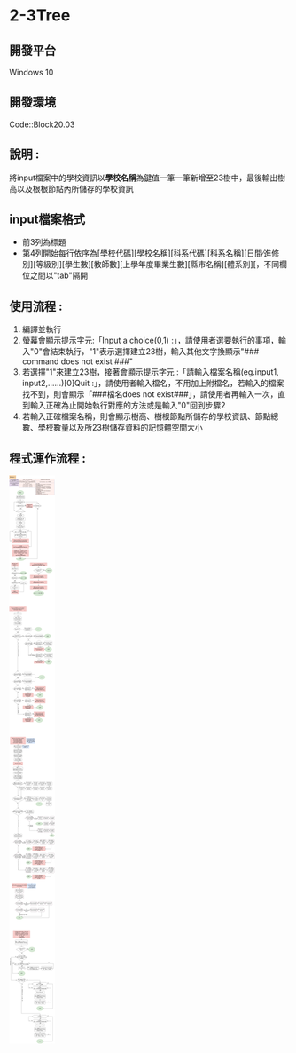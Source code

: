 # 2-3Tree

## 開發平台
Windows 10

## 開發環境
Code::Block20.03

## 說明 : 
將input檔案中的學校資訊以**學校名稱**為鍵值一筆一筆新增至23樹中，最後輸出樹高以及根根節點內所儲存的學校資訊

## input檔案格式
- 前3列為標題  
- 第4列開始每行依序為[學校代碼][學校名稱][科系代碼][科系名稱][日間∕進修別][等級別][學生數][教師數][上學年度畢業生數][縣市名稱][體系別][，不同欄位之間以"tab"隔開  

## 使用流程 :
1. 編譯並執行
2. 螢幕會顯示提示字元:「Input a choice(0,1) :」，請使用者選要執行的事項，輸入"0"會結束執行，"1"表示選擇建立23樹，輸入其他文字換顯示"### command does not exist  ###"
3. 若選擇"1"來建立23樹，接著會顯示提示字元 :「請輸入檔案名稱(eg.input1, input2,......)[0]Quit :」，請使用者輸入檔名，不用加上附檔名，若輸入的檔案找不到，則會顯示「###檔名does not exist###」，請使用者再輸入一次，直到輸入正確為止開始執行對應的方法或是輸入"0"回到步驟2
4. 若輸入正確檔案名稱，則會顯示樹高、樹根節點所儲存的學校資訊、節點總數、學校數量以及所23樹儲存資料的記憶體空間大小


## 程式運作流程 : 
![image](https://github.com/YunTing-Lee/2-3Tree/blob/main/Picture/TwoThreeTree%20Flow%20Chart.png)